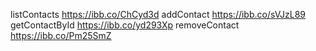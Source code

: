 listContacts https://ibb.co/ChCyd3d
addContact https://ibb.co/sVJzL89
getContactById https://ibb.co/yd293Xp
removeContact https://ibb.co/Pm25SmZ
